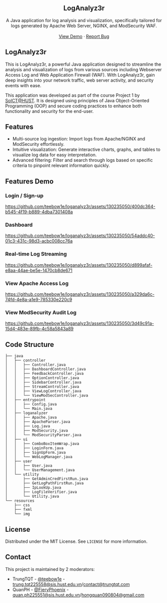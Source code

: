 <div align="center">
  <h2 align="center">LogAnalyz3r</h3>

  <p align="center">
    A Java application for log analysis and visualization, specifically tailored for  <br /> logs generated by Apache Web Server, NGINX, and ModSecurity WAF.
    <br />
    <br />
    <a href="https://github.com/teebow1e/loganalyz3r/blob/main/README.md#features-demo">View Demo</a>
    ·
    <a href="https://github.com/teebow1e/project1-soict/issues">Report Bug</a>
  </p>
</div>

## LogAnalyz3r
This is LogAnalyz3r, a powerful Java application designed to streamline the analysis and visualization of logs from various sources including Webserver Access Log and Web Application Firewall (WAF). With LogAnalyz3r, gain deep insights into your network traffic, web server activity, and security events with ease. 

This application was developed as part of the course Project 1 by [SoICT@HUST](https://soict.hust.edu.vn/). It is designed using principles of Java Object-Oriented Programming (OOP) and secure coding practices to enhance both functionality and security for the end-user.

## Features
- Multi-source log ingestion: Import logs from Apache/NGINX and ModSecurity effortlessly.
- Intuitive visualization: Generate interactive charts, graphs, and tables to visualize log data for easy interpretation.
- Advanced filtering: Filter and search through logs based on specific criteria to pinpoint relevant information quickly.

## Features Demo
### Login / Sign-up
https://github.com/teebow1e/loganalyz3r/assets/130235050/400dc364-b545-4f19-b889-4dba7301408a

### Dashboard
https://github.com/teebow1e/loganalyz3r/assets/130235050/54addc40-01c3-431c-98d3-acbc008cc76a

### Real-time Log Streaming
https://github.com/teebow1e/loganalyz3r/assets/130235050/d899afaf-e8aa-44ae-be5e-1470cb8de671

### View Apache Access Log
https://github.com/teebow1e/loganalyz3r/assets/130235050/a329da6c-74fd-4e8a-a1e9-785330e220c9

### View ModSecurity Audit Log
https://github.com/teebow1e/loganalyz3r/assets/130235050/3d49c91a-15d4-483e-89fb-4c58a5843a89

## Code Structure
```
├── java
│   ├── controller
│   │   ├── Controller.java
│   │   ├── DashboardController.java
│   │   ├── FeedbackController.java
│   │   ├── OptionController.java
│   │   ├── SidebarController.java
│   │   ├── StreamController.java
│   │   ├── ViewLogController.java
│   │   └── ViewModSecController.java
│   ├── entrypoint
│   │   ├── Config.java
│   │   └── Main.java
│   ├── loganalyzer
│   │   ├── Apache.java
│   │   ├── ApacheParser.java
│   │   ├── Log.java
│   │   ├── ModSecurity.java
│   │   └── ModSecurityParser.java
│   ├── ui
│   │   ├── ComboBoxItemWrap.java
│   │   ├── LoginForm.java
│   │   ├── SignUpForm.java
│   │   └── WebLogManager.java
│   ├── user
│   │   ├── User.java
│   │   └── UserManagement.java
│   └── utility
│       ├── GetAdminCredFirstRun.java
│       ├── GetLogPathFirstRun.java
│       ├── IpLookUp.java
│       ├── LogFileVerifier.java
│       └── Utility.java
└── resources
    ├── css
    ├── fxml
    └── img
```

## License
Distributed under the MIT License. See `LICENSE` for more information.

## Contact
This project is maintained by 2 moderators:
- TrungTQT - [@teebow1e](https://github.com/teebow1e/) - trung.tqt225558@sis.hust.edu.vn/contact@trungtqt.com
- QuanPH - [@FieryPhoenix](https://www.facebook.com/quan.phamhong.98871) - quan.ph225551@sis.hust.edu.vn/hongquan090804@gmail.com

